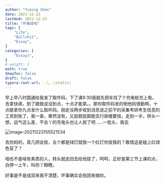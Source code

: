 ```yaml
---
author: "Yiming Shen"
date: 2021-12-23
lastmod: 2021-12-23
title: "坏事成吨"
tags: [
    "Life",
    "Bullshit",
    "Essay",
]
categories: [
    "Essays",
]
# weight: 1
math: true
ShowToc: false
draft: false
typora-root-url: ..\..\static\
---
```


早上早八时圆通给我发了取件码，下了课9:30我就先把车找了个充电桩充上电，去拿快递，到了跟我说没到点，十点才能拿。。那你取件码发的倒他妈很勤啊，十点能拿你九点发什么取件码。刚走没两步收到消息说之前干的采集考研考生信息的工资到账了，我一查，果然没有，又屁颠屁颠跑去行政楼要钱，走到一半，转头一想，运气这么差，不会丫的充电头也让人拔了吧……一低头，我去

![image-20211223155521534](/%E5%9D%8F%E4%BA%8B%E6%88%90%E5%90%A8.assets/image-20211223155521534.png)

去你妈的，真几把会拔，五个都是绿灯就我一个红灯你拔我的？敢情这是碰上红绿色盲了？

咱也不是啥有素质的人，转头就走回去给他拔了，呵呵，正好是第三节上课的点，白停一上午，叫你丫眼瞎。



好事是不是成双来我不清楚，坏事确实会抱团来搞你。
